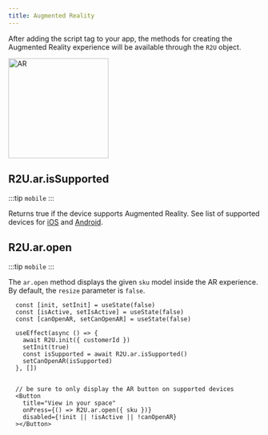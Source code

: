 ```yaml
---
title: Augmented Reality
---
```


After adding the script tag to your app, the methods for creating the Augmented Reality experience will be available through the `R2U` object.

<p float="left">
  <img src="https://storage.googleapis.com/r2u-sdk-bucket/documentation/react-native-ar.gif" title="AR" width="200"/>
</p>

## R2U.ar.isSupported

:::tip `mobile`
:::

Returns true if the device supports Augmented Reality. See list of supported devices for [iOS](https://www.apple.com/augmented-reality/) and [Android](https://developers.google.com/ar/devices).


## R2U.ar.open

:::tip `mobile`
:::

The `ar.open` method displays the given `sku` model inside the AR experience. By default, the `resize` parameter is `false`.

```tsx
  const [init, setInit] = useState(false)
  const [isActive, setIsActive] = useState(false)
  const [canOpenAR, setCanOpenAR] = useState(false)

  useEffect(async () => {
    await R2U.init({ customerId })
    setInit(true)
    const isSupported = await R2U.ar.isSupported()
    setCanOpenAR(isSupported)
  }, [])


  // be sure to only display the AR button on supported devices
  <Button
    title="View in your space"
    onPress={() => R2U.ar.open({ sku })}
    disabled={!init || !isActive || !canOpenAR}
  ></Button>
```

